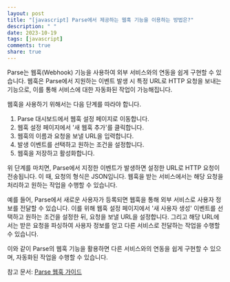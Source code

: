 ```yaml
---
layout: post
title: "[javascript] Parse에서 제공하는 웹훅 기능을 이용하는 방법은?"
description: " "
date: 2023-10-19
tags: [javascript]
comments: true
share: true
---
```


Parse는 웹훅(Webhook) 기능을 사용하여 외부 서비스와의 연동을 쉽게 구현할 수 있습니다. 웹훅은 Parse에서 지원하는 이벤트 발생 시 특정 URL로 HTTP 요청을 보내는 기능으로, 이를 통해 서비스에 대한 자동화된 작업이 가능해집니다.

웹훅을 사용하기 위해서는 다음 단계를 따라야 합니다.

1. Parse 대시보드에서 웹훅 설정 페이지로 이동합니다.
2. 웹훅 설정 페이지에서 '새 웹훅 추가'를 클릭합니다.
3. 웹훅의 이름과 요청을 보낼 URL을 입력합니다.
4. 발생 이벤트를 선택하고 원하는 조건을 설정합니다.
5. 웹훅을 저장하고 활성화합니다.

위 단계를 마치면, Parse에서 지정한 이벤트가 발생하면 설정한 URL로 HTTP 요청이 전송됩니다. 이 때, 요청의 형식은 JSON입니다. 웹훅을 받는 서비스에서는 해당 요청을 처리하고 원하는 작업을 수행할 수 있습니다.

예를 들어, Parse에서 새로운 사용자가 등록되면 웹훅을 통해 외부 서비스로 사용자 정보를 전달할 수 있습니다. 이를 위해 웹훅 설정 페이지에서 '새 사용자 생성' 이벤트를 선택하고 원하는 조건을 설정한 뒤, 요청을 보낼 URL을 설정합니다. 그리고 해당 URL에서는 받은 요청을 파싱하여 사용자 정보를 얻고 다른 서비스로 전달하는 작업을 수행할 수 있습니다.

이와 같이 Parse의 웹훅 기능을 활용하면 다른 서비스와의 연동을 쉽게 구현할 수 있으며, 자동화된 작업을 수행할 수 있습니다.

참고 문서: [Parse 웹훅 가이드](https://docs.parseplatform.org/cloudcode/guide/#webhooks)